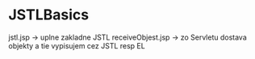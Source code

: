 # JSTLBasics

jstl.jsp -> uplne zakladne JSTL
receiveObjest.jsp -> zo Servletu dostava objekty a tie vypisujem cez JSTL resp EL
